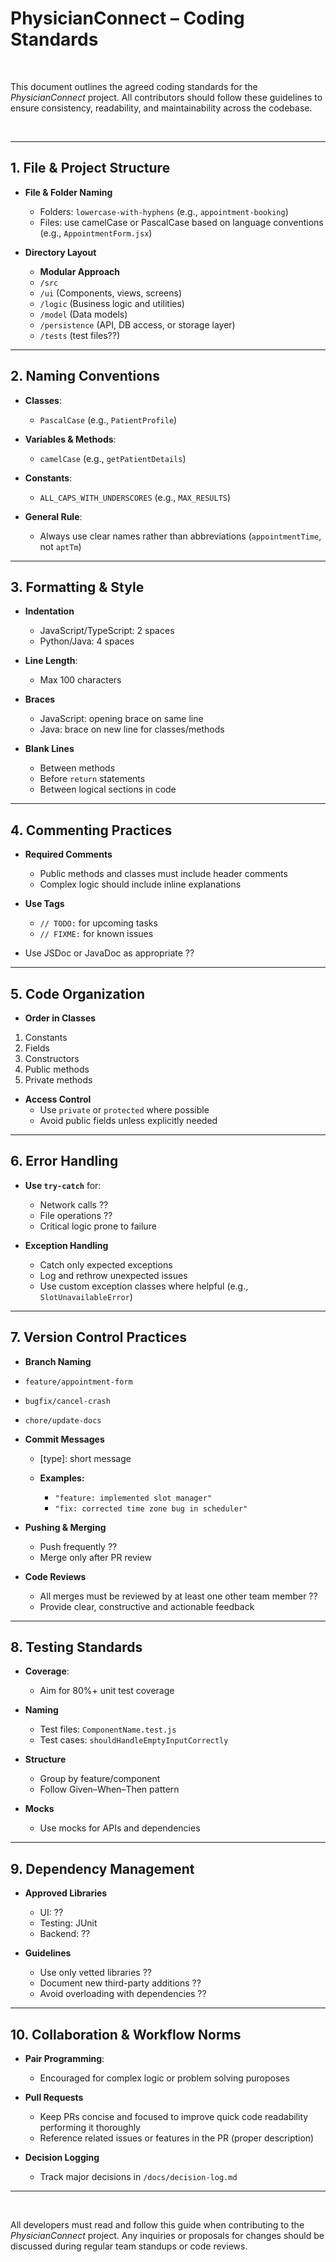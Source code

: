 # PhysicianConnect – Coding Standards

<br>

This document outlines the agreed coding standards for the *PhysicianConnect* project. All contributors should follow these guidelines to ensure consistency, readability, and maintainability across the codebase.

<br>

---

## 1. File & Project Structure

- **File & Folder Naming**
  - Folders: `lowercase-with-hyphens` (e.g., `appointment-booking`)
  - Files: use camelCase or PascalCase based on language conventions (e.g., `AppointmentForm.jsx`)

- **Directory Layout**
    - **Modular Approach** 
    - `/src`
    - `/ui` (Components, views, screens)
    - `/logic` (Business logic and utilities)
    - `/model` (Data models)
    - `/persistence` (API, DB access, or storage layer)
    - `/tests` (test files??)

---

## 2. Naming Conventions

- **Classes**:
    - `PascalCase` (e.g., `PatientProfile`)

- **Variables & Methods**: 
    - `camelCase` (e.g., `getPatientDetails`)

- **Constants**: 
    - `ALL_CAPS_WITH_UNDERSCORES` (e.g., `MAX_RESULTS`)

- **General Rule**:
    - Always use clear names rather than abbreviations (`appointmentTime`, not `aptTm`)

---

## 3. Formatting & Style

- **Indentation**
    - JavaScript/TypeScript: 2 spaces
    - Python/Java: 4 spaces

- **Line Length**: 
    - Max 100 characters

- **Braces**
    - JavaScript: opening brace on same line
    - Java: brace on new line for classes/methods

- **Blank Lines**
    - Between methods
    - Before `return` statements
    - Between logical sections in code

---

## 4. Commenting Practices

- **Required Comments**
    - Public methods and classes must include header comments
    - Complex logic should include inline explanations

- **Use Tags**
    - `// TODO:` for upcoming tasks
    - `// FIXME:` for known issues

- Use JSDoc or JavaDoc as appropriate ??

---

## 5. Code Organization

- **Order in Classes**
1. Constants
2. Fields
3. Constructors
4. Public methods
5. Private methods

- **Access Control**
    - Use `private` or `protected` where possible
    - Avoid public fields unless explicitly needed

---

## 6. Error Handling

- **Use `try-catch`** for:
    - Network calls ??
    - File operations ??
    - Critical logic prone to failure

- **Exception Handling**
    - Catch only expected exceptions
    - Log and rethrow unexpected issues
    - Use custom exception classes where helpful (e.g., `SlotUnavailableError`)

---

## 7. Version Control Practices

- **Branch Naming**
- `feature/appointment-form`
- `bugfix/cancel-crash`
- `chore/update-docs`

- **Commit Messages**
    - [type]: short message

    - **Examples:**
        - ```"feature: implemented slot manager"```
        - ```"fix: corrected time zone bug in scheduler"```


- **Pushing & Merging**
    - Push frequently ??
    - Merge only after PR review

- **Code Reviews**
    - All merges must be reviewed by at least one other team member ??
    - Provide clear, constructive and actionable feedback

---

## 8. Testing Standards

- **Coverage**: 
    - Aim for 80%+ unit test coverage

- **Naming**
    - Test files: `ComponentName.test.js`
    - Test cases: `shouldHandleEmptyInputCorrectly`

- **Structure**
    - Group by feature/component
    - Follow Given–When–Then pattern

- **Mocks**
    - Use mocks for APIs and dependencies

---

## 9. Dependency Management

- **Approved Libraries**
    - UI: ??
    - Testing: JUnit
    - Backend: ??

- **Guidelines**
    - Use only vetted libraries ??
    - Document new third-party additions ??
    - Avoid overloading with dependencies ??

---

## 10. Collaboration & Workflow Norms

- **Pair Programming**:
    - Encouraged for complex logic or problem solving puroposes

- **Pull Requests**
    - Keep PRs concise and focused to improve quick code readability performing it thoroughly
    - Reference related issues or features in the PR (proper description)

- **Decision Logging**
    - Track major decisions in `/docs/decision-log.md`

---

<br>

All developers must read and follow this guide when contributing to the *PhysicianConnect* project. Any inquiries or proposals for changes should be discussed during regular team standups or code reviews.


